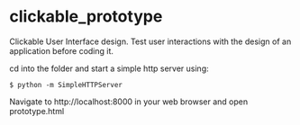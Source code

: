 # clickable_prototype
Clickable User Interface design.
Test user interactions with the design of an application before coding it. 

cd into the folder and start a simple http server using:

```$ python -m SimpleHTTPServer```

Navigate to http://localhost:8000 in your web browser and open prototype.html
